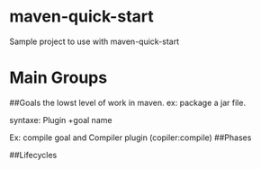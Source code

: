 # maven-quick-start
Sample project to use with maven-quick-start
# Main Groups
##Goals
the lowst level of work in maven.
ex: package a jar file. 

syntaxe: Plugin +goal name

Ex: compile goal and Compiler plugin (copiler:compile)
##Phases

##Lifecycles
